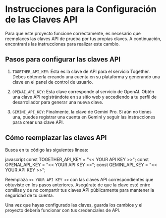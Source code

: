 # Instrucciones para la Configuración de las Claves API

Para que este proyecto funcione correctamente, es necesario que reemplaces las claves API de prueba por tus propias claves. A continuación, encontrarás las instrucciones para realizar este cambio.

## Pasos para configurar las claves API

1. `TOGETHER_API_KEY`: Esta es la clave de API para el servicio Together. Debes obtenerla creando una cuenta en su plataforma y generando una clave en el panel de control de usuario.
   
2. `OPENAI_API_KEY`: Esta clave corresponde al servicio de OpenAI. Obtén una clave API registrándote en su sitio web y accediendo a tu perfil de desarrollador para generar una nueva clave.
   
3. `GEMINI_API_KEY`: Finalmente, la clave de Gemini Pro. Si aún no tienes una, puedes registrar una cuenta en Gemini y seguir las instrucciones para crear una clave API.

## Cómo reemplazar las claves API

Busca en tu código las siguientes líneas:

javascript
const TOGETHER_API_KEY = "<< YOUR API KEY >>";
const OPENAI_API_KEY = "<< YOUR API KEY >>";
const GEMINI_API_KEY = "<< YOUR API KEY >>";


Reemplaza `<< YOUR API KEY >>` con las claves API correspondientes que obtuviste en los pasos anteriores. Asegúrate de que la clave esté entre comillas y de no compartir tus claves API públicamente para mantener la seguridad de tu cuenta.

Una vez que hayas configurado las claves, guarda los cambios y el proyecto debería funcionar con tus credenciales de API.

